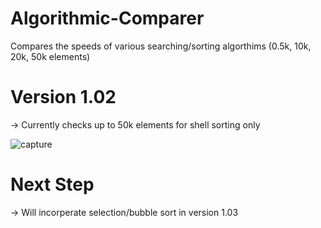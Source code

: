 # Algorithmic-Comparer
Compares the speeds of various searching/sorting algorthims (0.5k, 10k, 20k, 50k elements)

# Version 1.02
-> Currently checks up to 50k elements for shell sorting only

![capture](https://cloud.githubusercontent.com/assets/27081909/24845246/7dd38fd6-1d7e-11e7-9c1c-d785fd501893.JPG)

# Next Step
-> Will incorperate selection/bubble sort in version 1.03





